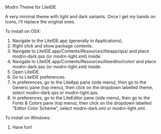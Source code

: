 Modrn Theme for LiteIDE

A very minimal theme with light and dark variants. Once I get my hands on icons, I’ll replace the original ones.

To install on OSX:

1. Navigate to the LiteIDE.app (generally in Applications).
2. Right click and show package contents.
3. Navigate to LiteIDE.app/Contents/Resources/liteapp/qss/ and place modrn-dark.qss (or modrn-light.xml) inside.
4. Navigate to LiteIDE.app/Contents/Resources/liteeditor/color/ and place modrn-dark.qss (or modrn-light.xml) inside.
5. Open LiteIDE.
6. Go to LiteIDE preferences.
7. In preferences, go to the LiteApp pane (side menu), then go to the Generic pane (top menu), then click on the dropdown labelled theme, select modrn-dark.qss or modrn-light.qss.
8. In preferences, go to the LiteEditor pane (side menu), then go to the Fonts & Colors pane (top menu), then click on the dropdown labelled “Editor Color Scheme”, select modrn-dark.xml or modrn-light.xml.

To install on Windows:

1. Have fun!
